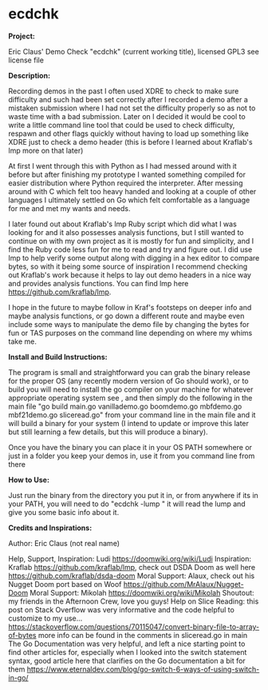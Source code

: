 # ecdchk

**Project:**

Eric Claus' Demo Check "ecdchk" (current working title), licensed GPL3 see license file

**Description:**

Recording demos in the past I often used XDRE to check to make sure difficulty and such had been set correctly after I recorded a demo after a mistaken submission where I had not set the difficulty properly so as not to waste time with a bad submission. Later on I decided it would be cool to write a little command line tool that could be used to check difficulty, respawn and other flags quickly without having to load up something like XDRE just to check a demo header (this is before I learned about Kraflab's lmp more on that later)

At first I went through this with Python as I had messed around with it before but after finishing my prototype I wanted something compiled for easier distribution where Python required the interpreter. After messing around with C which felt too heavy handed and looking at a couple of other languages I ultimately settled on Go which felt comfortable as a language for me and met my wants and needs.

I later found out about Kraflab's lmp Ruby script which did what I was looking for and it also possesses analysis functions, but I still wanted to continue on with my own project as it is mostly for fun and simplicity, and I find the Ruby code less fun for me to read and try and figure out. I did use lmp to help verify some output along with digging in a hex editor to compare bytes, so with it being some source of inspiration I recommend checking out Kraflab's work because it helps to lay out demo headers in a nice way and provides analysis functions. You can find lmp here https://github.com/kraflab/lmp.

I hope in the future to maybe follow in Kraf's footsteps on deeper info and maybe analysis functions, or go down a different route and maybe even include some ways to manipulate the demo file by changing the bytes for fun or TAS purposes on the command line depending on where my whims take me.

**Install and Build Instructions:**

The program is small and straightforward you can grab the binary release for the proper OS (any recently modern version of Go should work), or to build you will need to install the go compiler on your machine for whatever appropriate operating system see , and then simply do the following in the main file "go build main.go vanillademo.go boomdemo.go mbfdemo.go mbf21demo.go sliceread.go" from your command line in the main file and it will build a binary for your system (I intend to update or improve this later but still learning a few details, but this will produce a binary).

Once you have the binary you can place it in your OS PATH somewhere or just in a folder you keep your demos in, use it from you command line from there

**How to Use:**

Just run the binary from the directory you put it in, or from anywhere if its in your PATH, you will need to do "ecdchk -lump <filename>" it will read the lump and give you some basic info about it.

**Credits and Inspirations:**

Author: Eric Claus (not real name)

Help, Support, Inspiration: Ludi https://doomwiki.org/wiki/Ludi
Inspiration: Kraflab https://github.com/kraflab/lmp, check out DSDA Doom as well here https://github.com/kraflab/dsda-doom
Moral Support: Alaux, check out his Nugget Doom port based on Woof https://github.com/MrAlaux/Nugget-Doom
Moral Support: Mikolah https://doomwiki.org/wiki/Mikolah
Shoutout: my friends in the Afternoon Crew, love you guys!
Help on Slice Reading: this post on Stack Overflow was very informative and the code helpful to customize to my use... 
https://stackoverflow.com/questions/70115047/convert-binary-file-to-array-of-bytes more info can be found in the comments in sliceread.go in main
The Go Documentation was very helpful, and left a nice starting point to find other articles for, especially when I looked into the switch statement syntax, good article here that clarifies on the Go documentation a bit for them https://www.eternaldev.com/blog/go-switch-6-ways-of-using-switch-in-go/
